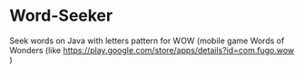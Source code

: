 # Word-Seeker
Seek words on Java with letters pattern for WOW (mobile game Words of Wonders (like https://play.google.com/store/apps/details?id=com.fugo.wow )

